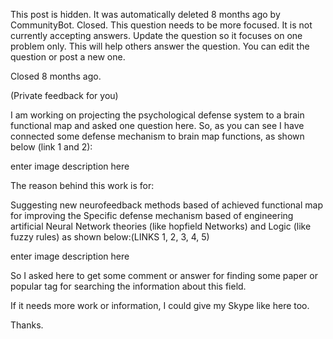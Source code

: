 This post is hidden. It was automatically deleted 8 months ago by CommunityBot.
Closed. This question needs to be more focused. It is not currently accepting answers.
Update the question so it focuses on one problem only. This will help others answer the question. You can edit the question or post a new one.

Closed 8 months ago.

(Private feedback for you)

I am working on projecting the psychological defense system to a brain functional map and asked one question here. So, as you can see I have connected some defense mechanism to brain map functions, as shown below (link 1 and 2):

enter image description here

The reason behind this work is for:

Suggesting new neurofeedback methods based of achieved functional map for improving the Specific defense mechanism based of engineering artificial Neural Network theories (like hopfield Networks) and Logic (like fuzzy rules) as shown below:(LINKS 1, 2, 3, 4, 5)

enter image description here

So I asked here to get some comment or answer for finding some paper or popular tag for searching the information about this field.

If it needs more work or information, I could give my Skype like here too.

Thanks.
